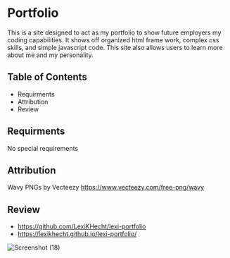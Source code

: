 # Portfolio
This is a site designed to act as my portfolio to show future employers my coding capabilities. It shows off organized html frame work, complex css skills, and simple javascript code. This site also allows users to learn more about me and my personality. 

## Table of Contents

- Requirments
- Attribution
- Review

## Requirments
No special requirements

## Attribution
Wavy PNGs by Vecteezy https://www.vecteezy.com/free-png/wavy

## Review
- https://github.com/LexiKHecht/lexi-portfolio
- https://lexikhecht.github.io/lexi-portfolio/

![Screenshot (18)](https://github.com/LexiKHecht/lexi-portfolio/assets/145725343/9e95eaca-8537-4d22-90f0-9cffde1bb716)

